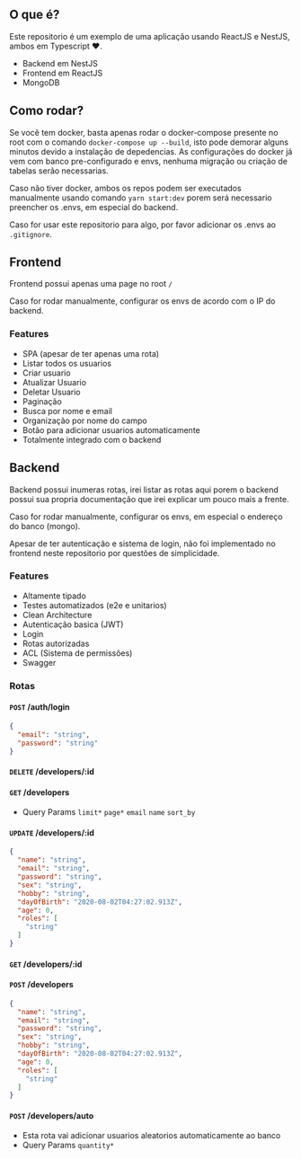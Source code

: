 ## O que é?

Este repositorio é um exemplo de uma aplicação usando ReactJS e NestJS, ambos em Typescript ❤️.
- Backend em NestJS
- Frontend em ReactJS
- MongoDB

## Como rodar?

Se você tem docker, basta apenas rodar o docker-compose presente no root com o comando `docker-compose up --build`, isto pode demorar alguns minutos devido a instalação de depedencias. As configurações do docker já vem com banco pre-configurado e envs, nenhuma migração ou criação de tabelas serão necessarias.

Caso não tiver docker, ambos os repos podem ser executados manualmente usando comando `yarn start:dev` porem será necessario preencher os .envs, em especial do backend.

Caso for usar este repositorio para algo, por favor adicionar os .envs ao `.gitignore`.

## Frontend

Frontend possui apenas uma page no root `/`

Caso for rodar manualmente, configurar os envs de acordo com o IP do backend.

### Features
  - SPA (apesar de ter apenas uma rota)
  - Listar todos os usuarios
  - Criar usuario
  - Atualizar Usuario
  - Deletar Usuario
  - Paginação
  - Busca por nome e email
  - Organização por nome do campo
  - Botão para adicionar usuarios automaticamente
  - Totalmente integrado com o backend

## Backend

Backend possui inumeras rotas, irei listar as rotas aqui porem o backend possui sua propria documentação que irei explicar um pouco mais a frente.

Caso for rodar manualmente, configurar os envs, em especial o endereço do banco (mongo).

Apesar de ter autenticação e sistema de login, não foi implementado no frontend neste repositorio por questões de simplicidade.

### Features

- Altamente tipado
- Testes automatizados (e2e e unitarios)
- Clean Architecture
- Autenticação basica (JWT)
- Login
- Rotas autorizadas
- ACL (Sistema de permissões)
- Swagger


### Rotas

#### `POST` /auth/login
```json
{
  "email": "string",
  "password": "string"
}
```

#### `DELETE` /developers/:id

#### `GET` /developers

- Query Params `limit*` `page*` `email` `name` `sort_by`

#### `UPDATE` /developers/:id
```json
{
  "name": "string",
  "email": "string",
  "password": "string",
  "sex": "string",
  "hobby": "string",
  "dayOfBirth": "2020-08-02T04:27:02.913Z",
  "age": 0,
  "roles": [
    "string"
  ]
}
```

#### `GET` /developers/:id

#### `POST` /developers
```json
{
  "name": "string",
  "email": "string",
  "password": "string",
  "sex": "string",
  "hobby": "string",
  "dayOfBirth": "2020-08-02T04:27:02.913Z",
  "age": 0,
  "roles": [
    "string"
  ]
}
```

#### `POST` /developers/auto
- Esta rota vai adicionar usuarios aleatorios automaticamente ao banco
- Query Params `quantity*`